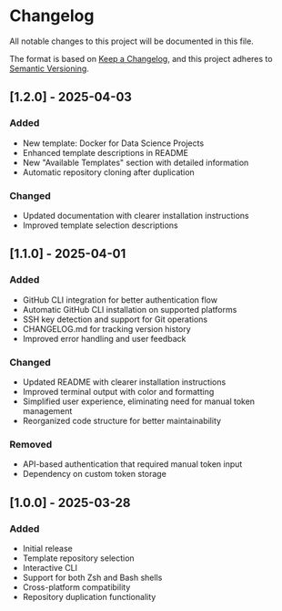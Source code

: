 # Changelog

All notable changes to this project will be documented in this file.

The format is based on [Keep a Changelog](https://keepachangelog.com/en/1.0.0/),
and this project adheres to [Semantic Versioning](https://semver.org/spec/v2.0.0.html).

## [1.2.0] - 2025-04-03

### Added
- New template: Docker for Data Science Projects
- Enhanced template descriptions in README
- New "Available Templates" section with detailed information
- Automatic repository cloning after duplication

### Changed
- Updated documentation with clearer installation instructions
- Improved template selection descriptions

## [1.1.0] - 2025-04-01

### Added
- GitHub CLI integration for better authentication flow
- Automatic GitHub CLI installation on supported platforms
- SSH key detection and support for Git operations
- CHANGELOG.md for tracking version history
- Improved error handling and user feedback

### Changed
- Updated README with clearer installation instructions
- Improved terminal output with color and formatting
- Simplified user experience, eliminating need for manual token management
- Reorganized code structure for better maintainability

### Removed
- API-based authentication that required manual token input
- Dependency on custom token storage

## [1.0.0] - 2025-03-28

### Added
- Initial release
- Template repository selection
- Interactive CLI
- Support for both Zsh and Bash shells
- Cross-platform compatibility
- Repository duplication functionality
